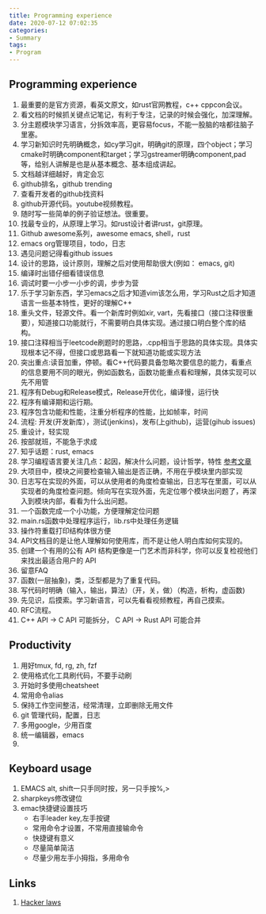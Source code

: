 ```yaml
---
title: Programming experience
date: 2020-07-12 07:02:35
categories:
- Summary
tags:
- Program
---
```


## Programming experience
1. 最重要的是官方资源，看英文原文，如rust官网教程，c++ cppcon会议。
1. 看文档的时候抓关键点记笔记，有利于专注，记录的时候会强化，加深理解。
1. 分主题模块学习语言，分拆效率高，更容易focus，不能一股脑的啥都往脑子里塞。
1. 学习新知识时先明确概念，如cy学习git，明确git的原理，四个object；学习cmake时明确component和target；学习gstreamer明确component,pad等，给别人讲解是也是从基本概念、基本组成讲起。
1. 文档越详细越好，肯定会忘
1. github排名，github trending
1. 查看开发者的github找资料
1. github开源代码。youtube视频教程。
1. 随时写一些简单的例子验证想法。很重要。
1. 找最专业的，从原理上学习。如rust设计者讲rust，git原理。
1. Github awesome系列，awesome emacs, shell，rust
1. emacs org管理项目，todo，日志
1. 遇见问题记得看github issues
1. 设计的思路，设计原则，理解之后对使用帮助很大(例如： emacs, git)
1. 编译时出错仔细看错误信息
1. 调试时要一小步一小步的调，步步为营
1. 乐于学习新东西，学习emacs之后才知道vim该怎么用，学习Rust之后才知道语言一些基本特性，更好的理解C++
1. 重头文件，轻源文件。看一个新库时例如xir, vart，先看接口（接口注释很重要），知道接口功能就行，不需要明白具体实现。通过接口明白整个库的结构。
1. 接口注释相当于leetcode刷题时的思路，.cpp相当于思路的具体实现。具体实现根本记不得，但接口或思路看一下就知道功能或实现方法
1. 突出重点:读音加重，停顿。看C++代码要具备忽略次要信息的能力，看重点的信息要用不同的眼光，例如函数名，函数功能重点看和理解，具体实现可以先不用管
1. 程序有Debug和Release模式，Release开优化，编译慢，运行快
1. 程序有编译期和运行期。
1. 程序包含功能和性能，注重分析程序的性能，比如帧率，时间
1. 流程: 开发(开发新库），测试(jenkins)，发布(上github)，运营(gihub issues)
1. 重设计，轻实现
1. 按部就班，不能急于求成
1. 知乎话题：rust, emacs
1. 学习编程语言要关注几点：起因，解决什么问题，设计哲学，特性 [参考文章](https://www.infoq.cn/article/Uugi_eIJusEka1aSPmQM)
1. 大项目中，模块之间要检查输入输出是否正确，不用在乎模块里内部实现
1. 日志写在实现的外面，可以从使用者的角度检查输出，日志写在里面，可以从实现者的角度检查问题。倾向写在实现外面，先定位哪个模块出问题了，再深入到模块内部，看看为什么出问题。
1. 一个函数完成一个小功能，方便理解定位问题
1. main.rs函数中处理程序运行，lib.rs中处理任务逻辑
1. 操作符重载打印结构体很方便
1. API文档目的是让他人理解如何使用库，而不是让他人明白库如何实现的。
1. 创建一个有用的公有 API 结构更像是一门艺术而非科学，你可以反复检视他们来找出最适合用户的 API
1. 留意FAQ
1. 函数(一层抽象)，类，泛型都是为了重复代码。
1. 写代码时明确（输入，输出，算法）（开，关，做）（构造，析构，虚函数)
1. 先见识，后摸索。学习新语言，可以先看看视频教程，再自己摸索。
1. RFC流程。
1. C++ API -> C API 可能拆分， C API -> Rust API 可能合并


## Productivity
1. 用好tmux, fd, rg, zh, fzf
1. 使用格式化工具刷代码，不要手动刷
1. 开始时多使用cheatsheet
1. 常用命令alias
1. 保持工作空间整洁，经常清理，立即删除无用文件
1. git 管理代码，配置，日志
1. 多用google，少用百度
1. 统一编辑器，emacs
1.

## Keyboard usage
1. EMACS alt, shift一只手同时按，另一只手按%,>
1. sharpkeys修改键位
1. emac快捷键设置技巧
    - 右手leader key,左手按键
    - 常用命令才设置，不常用直接输命令
    - 快捷键有意义
    - 尽量简单简洁
    - 尽量少用左手小拇指，多用命令

## Links
1. [Hacker laws](https://github.com/dwmkerr/hacker-laws)
